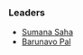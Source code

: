 ### Leaders
* [Sumana Saha](mailto:sumana.saha@owasp.org)
* [Barunavo Pal](mailto:barunavo.pal@owasp.org)
